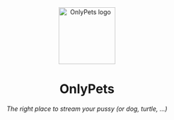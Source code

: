 <div align="center">
    <img src="https://imgur.com/rMDKX6y.png" alt="OnlyPets logo" width="128" height="128">
    <h1>OnlyPets</h1>
    <em>The right place to stream your pussy (or dog, turtle, ...)</em>
</div>